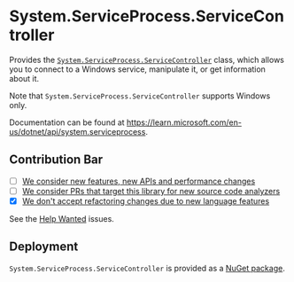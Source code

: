 # System.ServiceProcess.ServiceController
Provides the [`System.ServiceProcess.ServiceController`](https://learn.microsoft.com/en-us/dotnet/api/system.serviceprocess.servicecontroller) class, which allows you to connect to a Windows service, manipulate it, or get information about it.

Note that `System.ServiceProcess.ServiceController` supports Windows only.

Documentation can be found at https://learn.microsoft.com/en-us/dotnet/api/system.serviceprocess.

## Contribution Bar
- [ ] [We consider new features, new APIs and performance changes](../README.md#primary-bar)
- [ ] [We consider PRs that target this library for new source code analyzers](../README.md#secondary-bars)
- [x] [We don't accept refactoring changes due to new language features](../README.md#secondary-bars)

See the [Help Wanted](https://github.com/dotnet/runtime/issues?q=is%3Aissue+is%3Aopen+label%3Aarea-System.ServiceProcess+label%3A%22help+wanted%22) issues.

## Deployment
`System.ServiceProcess.ServiceController` is provided as a [NuGet package](https://www.nuget.org/packages/System.ServiceProcess.ServiceController).
